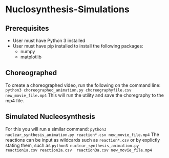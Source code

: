 # Nuclosynthesis-Simulations

## Prerequisites
- User must have Python 3 installed
- User must have pip installed to install the following packages:
    - numpy
    - matplotlib


## Choreographed 
To create a choreographed video, run the following on the command line:
`python3 choreographed_animation.py choreographyfile.csv new_movie_file.mp4`
This will run the utility and save the choregraphy to the mp4 file. 

## Simulated Nucleosynthesis 
For this you will run a similar command: `python3 nuclear_synthesis_animation.py reaction*.csv new_movie_file.mp4`
The reactions can be input as wildcards such as `reaction*.csv` or by explictly stating them, such as `python3 nuclear_synthesis_animation.py reaction1a.csv reaction2a.csv  reaction3a.csv new_movie_file.mp4`